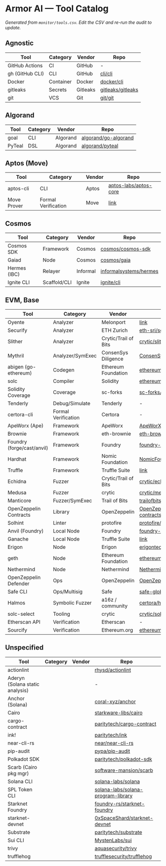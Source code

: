 # Armor AI — Tool Catalog

_Generated from `monitor/tools.csv`. Edit the CSV and re-run the audit to update._

## Agnostic

| Tool | Category | Vendor | Repo |
|---|---|---|---|
| GitHub Actions | CI | GitHub | - |
| gh (GitHub CLI) | CLI | GitHub | [cli/cli](https://github.com/cli/cli) |
| Docker | Container | Docker | [docker/cli](https://github.com/docker/cli) |
| gitleaks | Secrets | Gitleaks | [gitleaks/gitleaks](https://github.com/gitleaks/gitleaks) |
| git | VCS | Git | [git/git](https://github.com/git/git) |

## Algorand

| Tool | Category | Vendor | Repo |
|---|---|---|---|
| goal | CLI | Algorand | [algorand/go-algorand](https://github.com/algorand/go-algorand) |
| PyTeal | DSL | Algorand | [algorand/pyteal](https://github.com/algorand/pyteal) |

## Aptos (Move)

| Tool | Category | Vendor | Repo |
|---|---|---|---|
| aptos-cli | CLI | Aptos | [aptos-labs/aptos-core](https://github.com/aptos-labs/aptos-core) |
| Move Prover | Formal Verification | Move | [link](https://github.com/move-language/move) |

## Cosmos

| Tool | Category | Vendor | Repo |
|---|---|---|---|
| Cosmos SDK | Framework | Cosmos | [cosmos/cosmos-sdk](https://github.com/cosmos/cosmos-sdk) |
| Gaiad | Node | Cosmos | [cosmos/gaia](https://github.com/cosmos/gaia) |
| Hermes (IBC) | Relayer | Informal | [informalsystems/hermes](https://github.com/informalsystems/hermes) |
| Ignite CLI | Scaffold/CLI | Ignite | [ignite/cli](https://github.com/ignite/cli) |

## EVM, Base

| Tool | Category | Vendor | Repo |
|---|---|---|---|
| Oyente | Analyzer | Melonport | [link](https://github.com/melonproject/oyente) |
| Securify | Analyzer | ETH Zurich | [eth-sri/securify2](https://github.com/eth-sri/securify2) |
| Slither | Analyzer | Crytic/Trail of Bits | [crytic/slither](https://github.com/crytic/slither) |
| Mythril | Analyzer/SymExec | ConsenSys Diligence | [ConsenSys/mythril](https://github.com/ConsenSys/mythril) |
| abigen (go-ethereum) | Codegen | Ethereum Foundation | [ethereum/go-ethereum](https://github.com/ethereum/go-ethereum) |
| solc | Compiler | Solidity | [ethereum/solidity](https://github.com/ethereum/solidity) |
| Solidity Coverage | Coverage | sc-forks | [sc-forks/solidity-coverage](https://github.com/sc-forks/solidity-coverage) |
| Tenderly | Debug/Simulate | Tenderly | - |
| certora-cli | Formal Verification | Certora | - |
| ApeWorx (Ape) | Framework | ApeWorx | [ApeWorX/ape](https://github.com/ApeWorX/ape) |
| Brownie | Framework | eth-brownie | [eth-brownie/brownie](https://github.com/eth-brownie/brownie) |
| Foundry (forge/cast/anvil) | Framework | Foundry | [foundry-rs/foundry](https://github.com/foundry-rs/foundry) |
| Hardhat | Framework | Nomic Foundation | [NomicFoundation/hardhat](https://github.com/NomicFoundation/hardhat) |
| Truffle | Framework | Truffle Suite | [link](https://github.com/trufflesuite/truffle) |
| Echidna | Fuzzer | Crytic/Trail of Bits | [crytic/echidna](https://github.com/crytic/echidna) |
| Medusa | Fuzzer | crytic | [crytic/medusa](https://github.com/crytic/medusa) |
| Manticore | Fuzzer/SymExec | Trail of Bits | [trailofbits/manticore](https://github.com/trailofbits/manticore) |
| OpenZeppelin Contracts | Library | OpenZeppelin | [OpenZeppelin/openzeppelin-contracts](https://github.com/OpenZeppelin/openzeppelin-contracts) |
| Solhint | Linter | protofire | [protofire/solhint](https://github.com/protofire/solhint) |
| Anvil (Foundry) | Local Node | Foundry | [foundry-rs/foundry](https://github.com/foundry-rs/foundry) |
| Ganache | Local Node | Truffle Suite | [link](https://github.com/trufflesuite/ganache) |
| Erigon | Node | Erigon | [erigontech/erigon](https://github.com/erigontech/erigon) |
| geth | Node | Ethereum Foundation | [ethereum/go-ethereum](https://github.com/ethereum/go-ethereum) |
| Nethermind | Node | Nethermind | [NethermindEth/nethermind](https://github.com/NethermindEth/nethermind) |
| OpenZeppelin Defender | Ops | OpenZeppelin | [OpenZeppelin/defender-sdk](https://github.com/OpenZeppelin/defender-sdk) |
| Safe CLI | Ops/Multisig | Safe | [safe-global/safe-cli](https://github.com/safe-global/safe-cli) |
| Halmos | Symbolic Fuzzer | a16z / community | [certora/halmos](https://github.com/certora/halmos) |
| solc-select | Tooling | crytic | [crytic/solc-select](https://github.com/crytic/solc-select) |
| Etherscan API | Verification | Etherscan | - |
| Sourcify | Verification | Ethereum.org | [ethereum/sourcify](https://github.com/ethereum/sourcify) |

## Unspecified

| Tool | Category | Vendor | Repo |
|---|---|---|---|
| actionlint |  |  | [rhysd/actionlint](https://github.com/rhysd/actionlint) |
| Aderyn (Solana static analysis) |  |  | - |
| Anchor (Solana) |  |  | [coral-xyz/anchor](https://github.com/coral-xyz/anchor) |
| Cairo |  |  | [starkware-libs/cairo](https://github.com/starkware-libs/cairo) |
| cargo-contract |  |  | [paritytech/cargo-contract](https://github.com/paritytech/cargo-contract) |
| ink! |  |  | [paritytech/ink](https://github.com/paritytech/ink) |
| near-cli-rs |  |  | [near/near-cli-rs](https://github.com/near/near-cli-rs) |
| pip-audit |  |  | [pypa/pip-audit](https://github.com/pypa/pip-audit) |
| Polkadot SDK |  |  | [paritytech/polkadot-sdk](https://github.com/paritytech/polkadot-sdk) |
| Scarb (Cairo pkg mgr) |  |  | [software-mansion/scarb](https://github.com/software-mansion/scarb) |
| Solana CLI |  |  | [solana-labs/solana](https://github.com/solana-labs/solana) |
| SPL Token CLI |  |  | [solana-labs/solana-program-library](https://github.com/solana-labs/solana-program-library) |
| Starknet Foundry |  |  | [foundry-rs/starknet-foundry](https://github.com/foundry-rs/starknet-foundry) |
| starknet-devnet |  |  | [0xSpaceShard/starknet-devnet](https://github.com/0xSpaceShard/starknet-devnet) |
| Substrate |  |  | [paritytech/substrate](https://github.com/paritytech/substrate) |
| Sui CLI |  |  | [MystenLabs/sui](https://github.com/MystenLabs/sui) |
| trivy |  |  | [aquasecurity/trivy](https://github.com/aquasecurity/trivy) |
| trufflehog |  |  | [trufflesecurity/trufflehog](https://github.com/trufflesecurity/trufflehog) |

